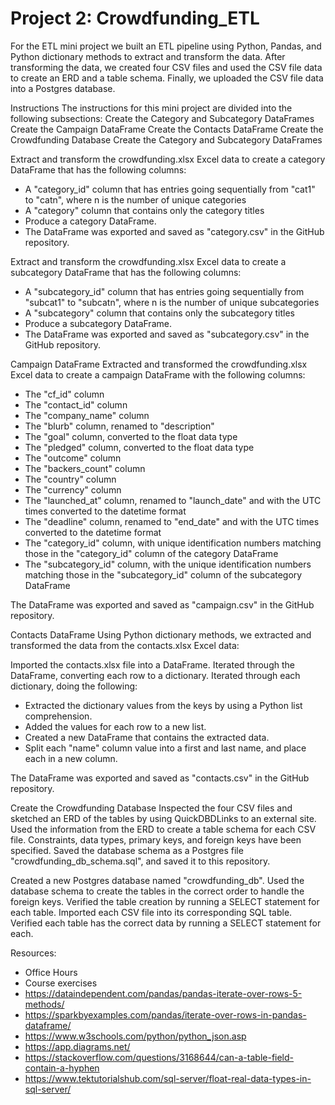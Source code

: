 # Project 2: Crowdfunding_ETL


For the ETL mini project we built an ETL pipeline using Python, Pandas, and Python dictionary methods to extract and transform the data. After transforming the data, we created four CSV files and used the CSV file data to create an ERD and a table schema. Finally, we uploaded the CSV file data into a Postgres database.


Instructions
The instructions for this mini project are divided into the following subsections:
Create the Category and Subcategory DataFrames
Create the Campaign DataFrame
Create the Contacts DataFrame
Create the Crowdfunding Database
Create the Category and Subcategory DataFrames


Extract and transform the crowdfunding.xlsx Excel data to create a category DataFrame that has the following columns:
- A "category_id" column that has entries going sequentially from "cat1" to "catn", where n is the number of unique categories
- A "category" column that contains only the category titles
- Produce a category DataFrame.
- The DataFrame was exported and saved as "category.csv" in the GitHub repository.


Extract and transform the crowdfunding.xlsx Excel data to create a subcategory DataFrame that has the following columns:
- A "subcategory_id" column that has entries going sequentially from "subcat1" to "subcatn", where n is the number of unique subcategories
- A "subcategory" column that contains only the subcategory titles
- Produce a subcategory DataFrame.
- The DataFrame was exported and saved as "subcategory.csv" in the GitHub repository.


Campaign DataFrame
Extracted and transformed the crowdfunding.xlsx Excel data to create a campaign DataFrame with the following columns:
- The "cf_id" column
- The "contact_id" column
- The "company_name" column
- The "blurb" column, renamed to "description"
- The "goal" column, converted to the float data type
- The "pledged" column, converted to the float data type
- The "outcome" column
- The "backers_count" column
- The "country" column
- The "currency" column
- The "launched_at" column, renamed to "launch_date" and with the UTC times converted to the datetime format
- The "deadline" column, renamed to "end_date" and with the UTC times converted to the datetime format
- The "category_id" column, with unique identification numbers matching those in the "category_id" column of the category DataFrame
- The "subcategory_id" column, with the unique identification numbers matching those in the "subcategory_id" column of the subcategory DataFrame

The DataFrame was exported and saved as "campaign.csv" in the GitHub repository.


Contacts DataFrame
Using Python dictionary methods, we extracted and transformed the data from the contacts.xlsx Excel data:

Imported the contacts.xlsx file into a DataFrame.
Iterated through the DataFrame, converting each row to a dictionary.
Iterated through each dictionary, doing the following:
- Extracted the dictionary values from the keys by using a Python list comprehension.
- Added the values for each row to a new list.
- Created a new DataFrame that contains the extracted data.
- Split each "name" column value into a first and last name, and place each in a new column.

The DataFrame was exported and saved as "contacts.csv" in the GitHub repository.


Create the Crowdfunding Database
Inspected the four CSV files and sketched an ERD of the tables by using QuickDBDLinks to an external site.
Used the information from the ERD to create a table schema for each CSV file.
Constraints, data types, primary keys, and foreign keys have been specified.
Saved the database schema as a Postgres file "crowdfunding_db_schema.sql", and saved it to this repository.

Created a new Postgres database named "crowdfunding_db".
Used the database schema to create the tables in the correct order to handle the foreign keys.
Verified the table creation by running a SELECT statement for each table.
Imported each CSV file into its corresponding SQL table.
Verified each table has the correct data by running a SELECT statement for each.

Resources:
- Office Hours
- Course exercises
- https://dataindependent.com/pandas/pandas-iterate-over-rows-5-methods/
- https://sparkbyexamples.com/pandas/iterate-over-rows-in-pandas-dataframe/
- https://www.w3schools.com/python/python_json.asp
- https://app.diagrams.net/
- https://stackoverflow.com/questions/3168644/can-a-table-field-contain-a-hyphen
- https://www.tektutorialshub.com/sql-server/float-real-data-types-in-sql-server/
